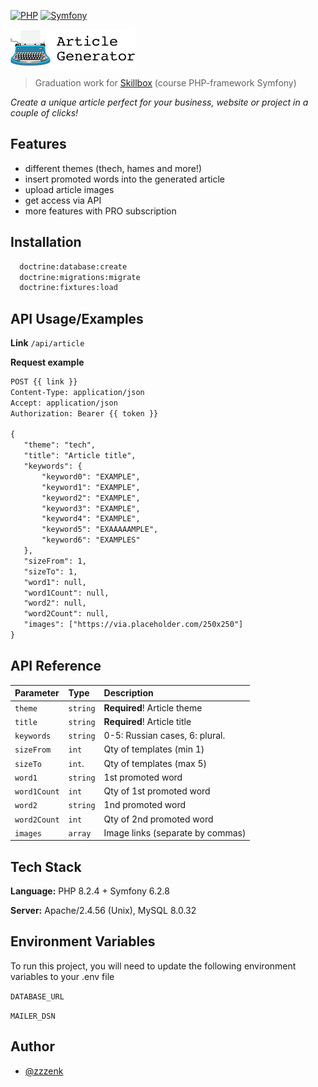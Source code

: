 [![PHP](https://img.shields.io/badge/PHP-8.2.4-brightgreen)](https://www.php.net/archive/2023.php#2023-03-16-2)
[![Symfony](https://img.shields.io/badge/Symfony-6.2.8-brightgreen)](https://symfony.com/blog/symfony-6-2-8-released)



![Logo](https://raw.githubusercontent.com/Zzzenk/article_generator/main/public/img/logo_with_title.png)

> Graduation work for [Skillbox](https://skillbox.ru/course/symfony/) (course PHP-framework Symfony)

*Create a unique article perfect for your business, website or project in a couple of clicks!*


## Features

- different themes (thech, hames and more!)
- insert promoted words into the generated article
- upload article images
- get access via API
- more features with PRO subscription


## Installation


```bash
  doctrine:database:create
  doctrine:migrations:migrate
  doctrine:fixtures:load
```
    
## API Usage/Examples

**Link**
`/api/article`

**Request example**
```html
POST {{ link }}
Content-Type: application/json
Accept: application/json
Authorization: Bearer {{ token }}

{
   "theme": "tech",
   "title": "Article title",
   "keywords": {
       "keyword0": "EXAMPLE",
       "keyword1": "EXAMPLE",
       "keyword2": "EXAMPLE",
       "keyword3": "EXAMPLE",
       "keyword4": "EXAMPLE",
       "keyword5": "EXAAAAAMPLE",
       "keyword6": "EXAMPLES"
   },
   "sizeFrom": 1,
   "sizeTo": 1,
   "word1": null,
   "word1Count": null,
   "word2": null,
   "word2Count": null,
   "images": ["https://via.placeholder.com/250x250"]
}
```


## API Reference


| Parameter    | Type     | Description                      |
| :----------- | :------- | :------------------------------- |
| `theme`      | `string` | **Required**! Article theme      |
| `title`      | `string` | **Required**! Article title      |
| `keywords`   | `string` | 0-5: Russian cases, 6: plural.   |
| `sizeFrom`   | `int`    | Qty of templates (min 1)         |
| `sizeTo`     | `int`.   | Qty of templates (max 5)         |
| `word1`      | `string` | 1st promoted word                |
| `word1Count` | `int`    | Qty of 1st promoted word         |
| `word2`      | `string` | 1nd promoted word                |
| `word2Count` | `int`    | Qty of 2nd promoted word         |
| `images`     | `array`  | Image links (separate by commas) |




## Tech Stack

**Language:** PHP 8.2.4 + Symfony 6.2.8

**Server:** Apache/2.4.56 (Unix), MySQL 8.0.32


## Environment Variables

To run this project, you will need to update the following environment variables to your .env file

`DATABASE_URL`

`MAILER_DSN`


## Author

- [@zzzenk](https://www.github.com/zzzenk)

